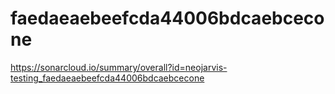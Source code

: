 # faedaeaebeefcda44006bdcaebcecone
https://sonarcloud.io/summary/overall?id=neojarvis-testing_faedaeaebeefcda44006bdcaebcecone
